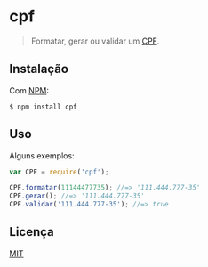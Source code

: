 # cpf

> Formatar, gerar ou validar um [CPF](https://pt.wikipedia.org/wiki/cpf).

## Instalação

Com [NPM](http://npmjs.com/):

```
$ npm install cpf
```

## Uso

Alguns exemplos:

```js
var CPF = require('cpf');

CPF.formatar(11144477735); //=> '111.444.777-35'
CPF.gerar(); //=> '111.444.777-35'
CPF.validar('111.444.777-35'); //=> true
```

## Licença

[MIT](http://theuves.mit-license.org/)
